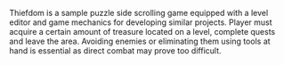 Thiefdom is a sample puzzle side scrolling game equipped with a level editor and game mechanics for developing similar projects.
Player must acquire a certain amount of treasure located on a level, complete quests and leave the area. 
Avoiding enemies or eliminating them using tools at hand is essential as direct combat may prove too difficult.
